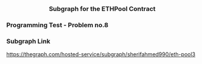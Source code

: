 <br />
<div align="center">
  <h3 align="center">Subgraph for the ETHPool Contract</h3>
</div>

### Programming Test - Problem no.8

### Subgraph Link
https://thegraph.com/hosted-service/subgraph/sherifahmed990/eth-pool3